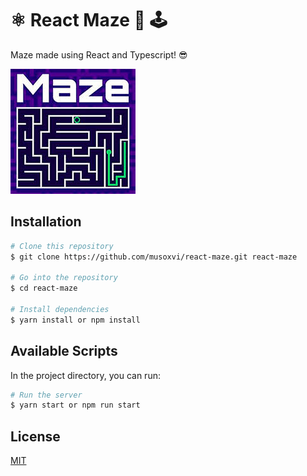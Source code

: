# ⚛️ React Maze 🏃 🕹

Maze made using React and Typescript! 😎

<img src="./src/assets/images/maze.jpeg" alt="minesweeper" />

## Installation

```bash
# Clone this repository
$ git clone https://github.com/musoxvi/react-maze.git react-maze

# Go into the repository
$ cd react-maze

# Install dependencies
$ yarn install or npm install
```

## Available Scripts

In the project directory, you can run:

```bash
# Run the server
$ yarn start or npm run start
```

## License

[MIT](https://choosealicense.com/licenses/mit/)

